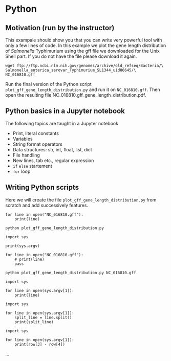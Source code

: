 # Python

## Motivation (run by the instructor)

This exampale should show you that you can write very powerful tool
with only a few lines of code. In this example we plot the gene length
distribution of *Salmonella* Typhimurium using the gff file we
downloaded for the Unix Shell part. If you do not have the file please
download it again.

```
wget ftp://ftp.ncbi.nlm.nih.gov/genomes/archive/old_refseq/Bacteria/\
Salmonella_enterica_serovar_Typhimurium_SL1344_uid86645/\
NC_016810.gff
```

Run the final version of the Python script
`plot_gff_gene_length_distribution.py` and run it on `NC_016810.gff`.
Then open the resulting file NC_016810.gff_gene_length_distribution.pdf.

## Python basics in a Jupyter notebook

The following topics are taught in a Jupyter notebook

- Print, literal constants
- Variables
- String format operators
- Data structures: str, int, float, list, dict
- File handling
- New lines, tab etc., regular expression
- `if` `else` startement
- `for` loop

## Writing Python scripts

Here we will create the file `plot_gff_gene_length_distribution.py`
from scratch and add successively features.

```
for line in open("NC_016810.gff"):
    print(line)
```

```
python plot_gff_gene_length_distribution.py
```

```
import sys

print(sys.argv)

for line in open("NC_016810.gff"):
    # print(line)
    pass
```

```
python plot_gff_gene_length_distribution.py NC_016810.gff
```

```
import sys

for line in open(sys.argv[1]):
    print(line)
```


```
import sys

for line in open(sys.argv[1]):
    split_line = line.split()
    print(split_line)
```


```
import sys

for line in open(sys.argv[1]):
    print(row[3] - row[4])
```

...
